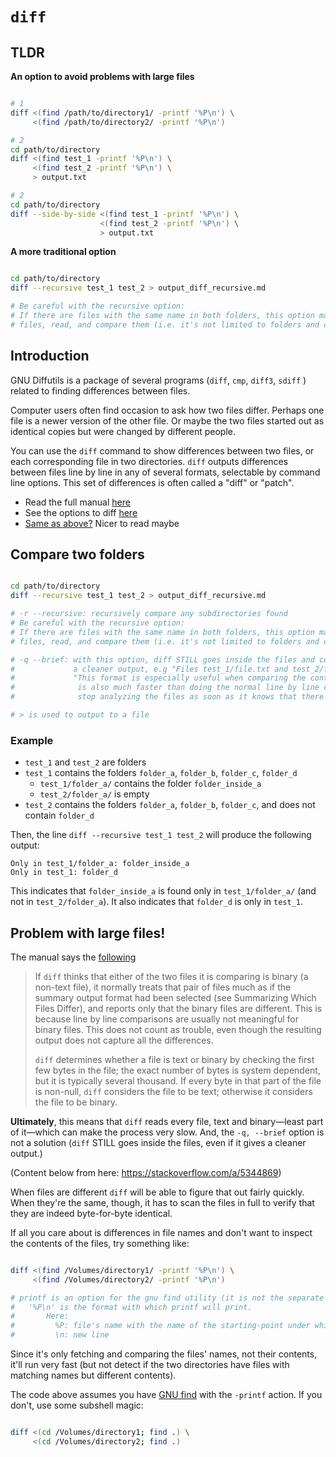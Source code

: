 # `diff`

## TLDR

**An option to avoid problems with large files**

```Bash

# 1
diff <(find /path/to/directory1/ -printf '%P\n') \
     <(find /path/to/directory2/ -printf '%P\n')

# 2
cd path/to/directory
diff <(find test_1 -printf '%P\n') \
     <(find test_2 -printf '%P\n') \
     > output.txt

# 2
cd path/to/directory
diff --side-by-side <(find test_1 -printf '%P\n') \
                    <(find test_2 -printf '%P\n') \
                    > output.txt

```

**A more traditional option**

```BASH

cd path/to/directory
diff --recursive test_1 test_2 > output_diff_recursive.md

# Be careful with the recursive option: 
# If there are files with the same name in both folders, this option makes diff go inside those
# files, read, and compare them (i.e. it's not limited to folders and could take a long time)

```

<!-- ≈≈≈≈≈≈≈≈≈≈≈≈≈≈≈≈≈≈≈≈≈≈≈≈≈≈≈≈≈≈≈≈≈≈≈≈≈≈≈≈≈≈≈***≈≈≈≈≈≈≈≈≈≈≈≈≈≈≈≈≈≈≈≈≈≈≈≈≈≈≈≈≈≈≈≈≈≈≈≈≈≈≈≈≈≈≈≈≈ -->
## Introduction

GNU Diffutils is a package of several programs (`diff`, `cmp`, `diff3`, `sdiff` ) related to finding
differences between files.

Computer users often find occasion to ask how two files differ. Perhaps one file is a newer version
of the other file. Or maybe the two files started out as identical copies but were changed by
different people.

You can use the `diff` command to show differences between two files, or each corresponding file in
two directories. `diff` outputs differences between files line by line in any of several formats,
selectable by command line options. This set of differences is often called a "diff" or "patch".

* Read the full manual [here][diffutils_manual_html]
* See the options to diff [here][diff_options]
* [Same as above?][man7_diff] Nicer to read maybe

<!-- ≈≈≈≈≈≈≈≈≈≈≈≈≈≈≈≈≈≈≈≈≈≈≈≈≈≈≈≈≈≈≈≈≈≈≈≈≈≈≈≈≈≈≈***≈≈≈≈≈≈≈≈≈≈≈≈≈≈≈≈≈≈≈≈≈≈≈≈≈≈≈≈≈≈≈≈≈≈≈≈≈≈≈≈≈≈≈≈≈ -->
## Compare two folders

```BASH

cd path/to/directory
diff --recursive test_1 test_2 > output_diff_recursive.md

# -r --recursive: recursively compare any subdirectories found
# Be careful with the recursive option: 
# If there are files with the same name in both folders, this option makes diff go inside those
# files, read, and compare them (i.e. it's not limited to folders and could take a long time)

# -q --brief: with this option, diff STILL goes inside the files and compares differences but gives
#             a cleaner output, e.g "Files test_1/file.txt and test_2/file.txt differ"
#             "This format is especially useful when comparing the contents of two directories. It
#              is also much faster than doing the normal line by line comparisons, because diff can
#              stop analyzing the files as soon as it knows that there are any differences."

# > is used to output to a file

```

### Example

* `test_1` and `test_2` are folders
* `test_1` contains the folders `folder_a`, `folder_b`, `folder_c`, `folder_d`
    -  `test_1/folder_a/` contains the folder `folder_inside_a`
    -  `test_2/folder_a/` is empty
* `test_2` contains the folders `folder_a`, `folder_b`, `folder_c`, and does not contain `folder_d`

Then, the line `diff --recursive test_1 test_2` will produce the following output:

```
Only in test_1/folder_a: folder_inside_a
Only in test_1: folder_d
```

This indicates that `folder_inside_a` is found only in `test_1/folder_a/` 
(and not in `test_2/folder_a`). 
It also indicates that `folder_d` is only in `test_1`.


<!-- ≈≈≈≈≈≈≈≈≈≈≈≈≈≈≈≈≈≈≈≈≈≈≈≈≈≈≈≈≈≈≈≈≈≈≈≈≈≈≈≈≈≈≈***≈≈≈≈≈≈≈≈≈≈≈≈≈≈≈≈≈≈≈≈≈≈≈≈≈≈≈≈≈≈≈≈≈≈≈≈≈≈≈≈≈≈≈≈≈ -->
## Problem with large files!

The manual says the [following][diff_manual_binary]

> If `diff` thinks that either of the two files it is comparing is binary (a non-text file), it
  normally treats that pair of files much as if the summary output format had been selected
  (see Summarizing Which Files Differ), and reports only that the binary files are different. This
  is because line by line comparisons are usually not meaningful for binary files. This does not
  count as trouble, even though the resulting output does not capture all the differences.
> 
> `diff` determines whether a file is text or binary by checking the first few bytes in the file;
  the exact number of bytes is system dependent, but it is typically several thousand. If every
  byte in that part of the file is non-null, `diff` considers the file to be text; otherwise it
  considers the file to be binary.
  
**Ultimately**, this means that `diff` reads every file, text and binary—least part of it—which can
  make the process very slow. And, the `-q, --brief` option is not a solution (`diff` STILL goes
  inside the files, even if it gives a cleaner output.)
  
(Content below from here: https://stackoverflow.com/a/5344869)

When files are different `diff` will be able to figure that out fairly quickly. When they're the
same, though, it has to scan the files in full to verify that they are indeed byte-for-byte
identical.

If all you care about is differences in file names and don't want to inspect the contents of the
files, try something like:

```Bash

diff <(find /Volumes/directory1/ -printf '%P\n') \
     <(find /Volumes/directory2/ -printf '%P\n')

# printf is an option for the gnu find utility (it is not the separate utility, part of coreutils)
#   '%P\n' is the format with which printf will print. 
#       Here:
#         %P: file's name with the name of the starting-point under which it was found removed
#         \n: new line

```

Since it's only fetching and comparing the files' names, not their contents, it'll run very fast
(but not detect if the two directories have files with matching names but different contents).

The code above assumes you have [GNU find][find_manual] with the `-printf` action. If you don't, use
some subshell magic: 

```Bash

diff <(cd /Volumes/directory1; find .) \
     <(cd /Volumes/directory2; find .)

```


<!-- ≈≈≈≈≈≈≈≈≈≈≈≈≈≈≈≈≈≈≈≈≈≈≈≈≈≈≈≈≈≈≈≈≈≈≈≈≈≈≈≈≈≈≈***≈≈≈≈≈≈≈≈≈≈≈≈≈≈≈≈≈≈≈≈≈≈≈≈≈≈≈≈≈≈≈≈≈≈≈≈≈≈≈≈≈≈≈≈≈ -->
[diffutils_manual_html]: 
https://www.gnu.org/software/diffutils/manual/diffutils.html

[diff_options]: 
https://www.gnu.org/software/diffutils/manual/diffutils.html#diff-Options

[man7_diff]: 
https://man7.org/linux/man-pages/man1/diff.1.html

[diff_manual_binary]: 
https://www.gnu.org/software/diffutils/manual/diffutils.html#Binary

[find_manual]: 
https://man7.org/linux/man-pages/man1/find.1.html

